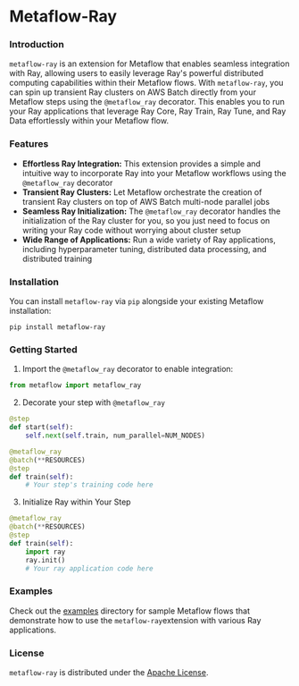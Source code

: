 # Metaflow-Ray

### Introduction
`metaflow-ray` is an extension for Metaflow that enables seamless integration with Ray, allowing users to easily leverage 
Ray's powerful distributed computing capabilities within their Metaflow flows. 
With `metaflow-ray`, you can spin up transient Ray clusters on AWS Batch directly from your Metaflow steps using 
the `@metaflow_ray` decorator. This enables you to run your Ray applications that leverage Ray Core, Ray Train, Ray Tune, 
and Ray Data effortlessly within your Metaflow flow.

### Features
- <b>Effortless Ray Integration:</b> This extension provides a simple and intuitive way to incorporate Ray 
into your Metaflow workflows using the `@metaflow_ray` decorator
- <b>Transient Ray Clusters:</b> Let Metaflow orchestrate the creation of transient Ray clusters on top of AWS Batch multi-node parallel jobs
- <b>Seamless Ray Initialization:</b> The `@metaflow_ray` decorator handles the initialization of the Ray cluster for you, so you just need to 
focus on writing your Ray code without worrying about cluster setup
- <b>Wide Range of Applications:</b> Run a wide variety of Ray applications, including hyperparameter tuning, distributed data processing, and
distributed training

### Installation
You can install `metaflow-ray` via `pip` alongside your existing Metaflow installation:
```
pip install metaflow-ray
```

### Getting Started
1. Import the `@metaflow_ray` decorator to enable integration:
```python
from metaflow import metaflow_ray
```

2. Decorate your step with `@metaflow_ray`
```python
@step
def start(self):
    self.next(self.train, num_parallel=NUM_NODES)

@metaflow_ray
@batch(**RESOURCES)
@step
def train(self):
    # Your step's training code here
```

3. Initialize Ray within Your Step
```python
@metaflow_ray
@batch(**RESOURCES)
@step
def train(self):
    import ray
    ray.init()
    # Your ray application code here
```

### Examples
Check out the [examples](/examples) directory for sample Metaflow flows that demonstrate how to use the `metaflow-ray`extension 
with various Ray applications.

### License
`metaflow-ray` is distributed under the <u>Apache License</u>.